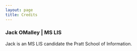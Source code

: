 ```yaml
---
layout: page
title: Credits
---
```


### Jack OMalley | MS LIS

Jack is an MS LIS candidate the Pratt School of Information.
